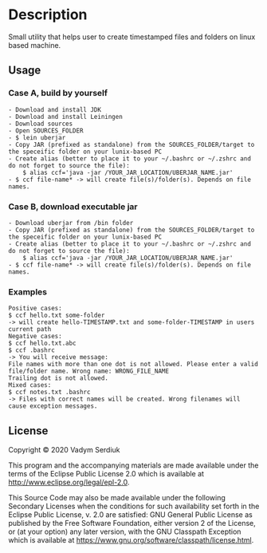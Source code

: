 # Description

Small utility that helps user to create timestamped files and folders on linux based machine.

## Usage
   ### Case A, build by yourself
    - Download and install JDK
    - Download and install Leiningen
    - Download sources
    - Open SOURCES_FOLDER
    - $ lein uberjar
    - Copy JAR (prefixed as standalone) from the SOURCES_FOLDER/target to the speceific folder on your lunix-based PC
    - Create alias (better to place it to your ~/.bashrc or ~/.zshrc and do not forget to source the file):
        $ alias ccf='java -jar /YOUR_JAR_LOCATION/UBERJAR_NAME.jar'
    - $ ccf file-name* -> will create file(s)/folder(s). Depends on file names.
   ### Case B, download executable jar
    - Download uberjar from /bin folder
    - Copy JAR (prefixed as standalone) from the SOURCES_FOLDER/target to the speceific folder on your lunix-based PC
    - Create alias (better to place it to your ~/.bashrc or ~/.zshrc and do not forget to source the file):
        $ alias ccf='java -jar /YOUR_JAR_LOCATION/UBERJAR_NAME.jar'
    - $ ccf file-name* -> will create file(s)/folder(s). Depends on file names.
### Examples

    Positive cases:
    $ ccf hello.txt some-folder
    -> will create hello-TIMESTAMP.txt and some-folder-TIMESTAMP in users current path
    Negative cases:
    $ ccf hello.txt.abc
    $ ccf .bashrc
    -> You will receive message:
    File names with more than one dot is not allowed. Please enter a valid file/folder name. Wrong name: WRONG_FILE_NAME
    Trailing dot is not allowed.
    Mixed cases:
    $ ccf notes.txt .bashrc
    -> Files with correct names will be created. Wrong filenames will cause exception messages.

## License

Copyright © 2020 Vadym Serdiuk

This program and the accompanying materials are made available under the
terms of the Eclipse Public License 2.0 which is available at
http://www.eclipse.org/legal/epl-2.0.

This Source Code may also be made available under the following Secondary
Licenses when the conditions for such availability set forth in the Eclipse
Public License, v. 2.0 are satisfied: GNU General Public License as published by
the Free Software Foundation, either version 2 of the License, or (at your
option) any later version, with the GNU Classpath Exception which is available
at https://www.gnu.org/software/classpath/license.html.
